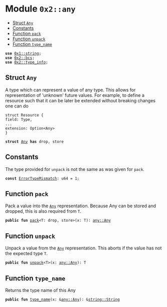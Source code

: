 
<a name="0x2_any"></a>

# Module `0x2::any`



-  [Struct `Any`](#0x2_any_Any)
-  [Constants](#@Constants_0)
-  [Function `pack`](#0x2_any_pack)
-  [Function `unpack`](#0x2_any_unpack)
-  [Function `type_name`](#0x2_any_type_name)


<pre><code><b>use</b> <a href="">0x1::string</a>;
<b>use</b> <a href="bcs.md#0x2_bcs">0x2::bcs</a>;
<b>use</b> <a href="type_info.md#0x2_type_info">0x2::type_info</a>;
</code></pre>



<a name="0x2_any_Any"></a>

## Struct `Any`

A type which can represent a value of any type. This allows for representation of 'unknown' future
values. For example, to define a resource such that it can be later be extended without breaking
changes one can do

```move
struct Resource {
field: Type,
...
extension: Option<Any>
}
```


<pre><code><b>struct</b> <a href="any.md#0x2_any_Any">Any</a> <b>has</b> drop, store
</code></pre>



<a name="@Constants_0"></a>

## Constants


<a name="0x2_any_ErrorTypeMismatch"></a>

The type provided for <code>unpack</code> is not the same as was given for <code>pack</code>.


<pre><code><b>const</b> <a href="any.md#0x2_any_ErrorTypeMismatch">ErrorTypeMismatch</a>: u64 = 1;
</code></pre>



<a name="0x2_any_pack"></a>

## Function `pack`

Pack a value into the <code><a href="any.md#0x2_any_Any">Any</a></code> representation. Because Any can be stored and dropped, this is
also required from <code>T</code>.


<pre><code><b>public</b> <b>fun</b> <a href="any.md#0x2_any_pack">pack</a>&lt;T: drop, store&gt;(x: T): <a href="any.md#0x2_any_Any">any::Any</a>
</code></pre>



<a name="0x2_any_unpack"></a>

## Function `unpack`

Unpack a value from the <code><a href="any.md#0x2_any_Any">Any</a></code> representation. This aborts if the value has not the expected type <code>T</code>.


<pre><code><b>public</b> <b>fun</b> <a href="any.md#0x2_any_unpack">unpack</a>&lt;T&gt;(x: <a href="any.md#0x2_any_Any">any::Any</a>): T
</code></pre>



<a name="0x2_any_type_name"></a>

## Function `type_name`

Returns the type name of this Any


<pre><code><b>public</b> <b>fun</b> <a href="">type_name</a>(x: &<a href="any.md#0x2_any_Any">any::Any</a>): &<a href="_String">string::String</a>
</code></pre>
